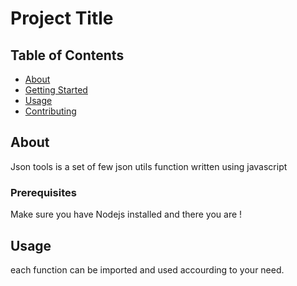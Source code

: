 # Project Title

## Table of Contents

- [About](#about)
- [Getting Started](#getting_started)
- [Usage](#usage)
- [Contributing](../CONTRIBUTING.md)

## About <a name = "about"></a>

Json tools is a set of few json utils function written using javascript


### Prerequisites

Make sure you have Nodejs installed and there you are !


## Usage <a name = "usage"></a>

each function can be imported and used accourding to your need.
